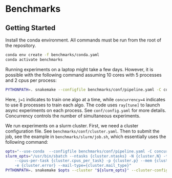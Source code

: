 # Benchmarks

## Getting Started

Install the conda environment. All commands must be run from the root of the repository.

```bash
conda env create -f benchmarks/conda.yaml
conda activate benchmarks
```

Running experiments on a laptop might take a few days. However, it is possible with the following command assuming 10 cores with 5 processes and 2 cpus per process:

```bash
PYTHONPATH=. snakemake --configfile benchmarks/conf/pipeline.yaml -C concurrency=5 --use-conda -j=1 
```

Here, `j=1` indicates to train one algo at a time, while `concurrency=4` indicates to use 8 processes to train each algo. The code uses `ray[tune]` to launch async experiments on each process. See `conf/config.yaml` for more details. Concurrency controls the number of simultaneous experiments.


We run experiments on a slurm cluster. First, we need a cluster configuration file. See `benchmarks/conf/cluster.yaml`. Then to submit the job, see the example in `benchmarks/slurm/job.sh`, which essentially uses the following command:


```bash
opts="--use-conda  --configfile benchmarks/conf/pipeline.yaml -C concurrency=10"
slurm_opts="/usr/bin/sbatch --ntasks {cluster.ntasks} -N {cluster.N} -t {cluster.t} \
    --cpus-per-task {cluster.cpus_per_task} -p {cluster.p} --mem {cluster.mem} -o {cluster.output} \
    -e {cluster.error} --mail-type={cluster.mail_type}"
PYTHONPATH=. snakemake $opts --cluster "${slurm_opts}" --cluster-config benchmarks/conf/cluster.yaml  -j 12
```
